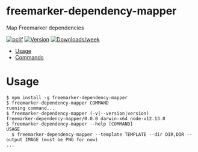 freemarker-dependency-mapper
============================

Map Freemarker dependencies

[![oclif](https://img.shields.io/badge/cli-oclif-brightgreen.svg)](https://oclif.io)
[![Version](https://img.shields.io/npm/v/freemarker-dependency-mapper.svg)](https://npmjs.org/package/freemarker-dependency-mapper)
[![Downloads/week](https://img.shields.io/npm/dw/freemarker-dependency-mapper.svg)](https://npmjs.org/package/freemarker-dependency-mapper)

<!-- toc -->
* [Usage](#usage)
* [Commands](#commands)
<!-- tocstop -->
# Usage
<!-- usage -->
```sh-session
$ npm install -g freemarker-dependency-mapper
$ freemarker-dependency-mapper COMMAND
running command...
$ freemarker-dependency-mapper (-v|--version|version)
freemarker-dependency-mapper/0.0.0 darwin-x64 node-v12.13.0
$ freemarker-dependency-mapper --help [COMMAND]
USAGE
  $ freemarker-dependency-mapper --template TEMPLATE --dir DIR,DIR --output IMAGE (must be PNG for now)
...
```
